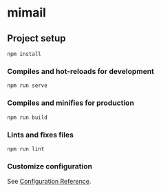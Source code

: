 # mimail

## Project setup
```
npm install
```

### Compiles and hot-reloads for development
```
npm run serve
```

### Compiles and minifies for production
```
npm run build
```

### Lints and fixes files
```
npm run lint
```

### Customize configuration
See [Configuration Reference](https://cli.vuejs.org/config/).

<!-- Your identification has been saved in C:\Users\16073/.ssh/id_rsa.
Your public key has been saved in C:\Users\16073/.ssh/id_rsa.pub.
The key fingerprint is:
SHA256:LUpnrhd9hyZbnECv4HrGfQif+0UvB/uAMPYw9C8tYiI 1607339221@qq.com -->
